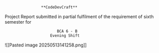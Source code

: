 				    **CodeDevCraft**

Project Report submitted in partial fulfilment of the requirement of sixth semester for
    
                           BCA 6 - B
                        Evening Shift
                        

 ![[Pasted image 20250513141258.png]]

